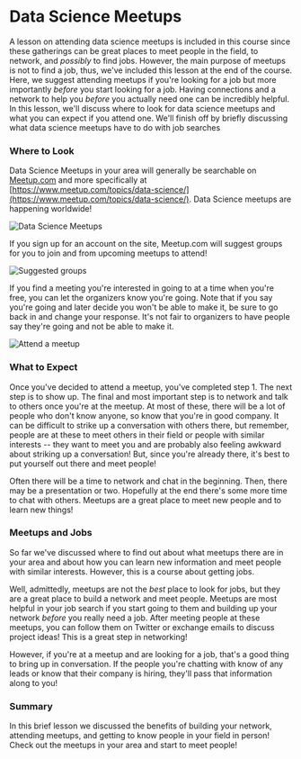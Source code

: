 
# Data Science Meetups

A lesson on attending data science meetups is included in this course since these gatherings can be great places to meet people in the field, to network, and *possibly* to find jobs. However, the main purpose of meetups is not to find a job, thus, we've included this lesson at the end of the course. Here, we suggest attending meetups if you're looking for a job but more importantly *before* you start looking for a job. Having connections and a network to help you *before* you actually need one can be incredibly helpful. In this lesson, we'll discuss where to look for data science meetups and what you can expect if you attend one. We'll finish off by briefly discussing what data science meetups have to do with job searches

### Where to Look

Data Science Meetups in your area will generally be searchable on [Meetup.com](https://www.meetup.com/) and more specifically at [https://www.meetup.com/topics/data-science/](https://www.meetup.com/topics/data-science/). Data Science meetups are happening worldwide!


![Data Science Meetups](https://docs.google.com/presentation/d/10vEVkFVYiMKK6XP3NBzfed_PocaLc0sJigmJJKVNzHw/export/png?id=10vEVkFVYiMKK6XP3NBzfed_PocaLc0sJigmJJKVNzHw&pageid=g3a45d4729b_0_0)

If you sign up for an account on the site, Meetup.com will suggest groups for you to join and from upcoming meetups to attend!


![Suggested groups](https://docs.google.com/presentation/d/10vEVkFVYiMKK6XP3NBzfed_PocaLc0sJigmJJKVNzHw/export/png?id=10vEVkFVYiMKK6XP3NBzfed_PocaLc0sJigmJJKVNzHw&pageid=g409eeb1eb3_0_8)

If you find a meeting you're interested in going to at a time when you're free, you can let the organizers know you're going. Note that if you say you're going and later decide you won't be able to make it, be sure to go back in and change your response. It's not fair to organizers to have people say they're going and not be able to make it.


![Attend a meetup](https://docs.google.com/presentation/d/10vEVkFVYiMKK6XP3NBzfed_PocaLc0sJigmJJKVNzHw/export/png?id=10vEVkFVYiMKK6XP3NBzfed_PocaLc0sJigmJJKVNzHw&pageid=g409eeb1eb3_0_13)

### What to Expect

Once you've decided to attend a meetup, you've completed step 1. The next step is to show up. The final and most important step is to network and talk to others once you're at the meetup. At most of these, there will be a lot of people who don't know anyone, so know that you're in good company. It can be difficult to strike up a conversation with others there, but remember, people are at these to meet others in their field or people with similar interests -- they want to meet you and are probably also feeling awkward about striking up a conversation! But, since you're already there, it's best to put yourself out there and meet people!

Often there will be a time to network and chat in the beginning. Then, there may be a presentation or two. Hopefully at the end there's some more time to chat with others. Meetups are a great place to meet new people and to learn new things!

### Meetups and Jobs

So far we've discussed where to find out about what meetups there are in your area and about how you can learn new information and meet people with similar interests. However, this is a course about getting jobs.

Well, admittedly, meetups are not the *best* place to look for jobs, but they are a great place to build a network and meet people. Meetups are most helpful in your job search if you start going to them and building up your network *before* you really need a job. After meeting people at these meetups, you can follow them on Twitter or exchange emails to discuss project ideas! This is a great step in networking!

However, if you're at a meetup and are looking for a job, that's a good thing to bring up in conversation. If the people you're chatting with know of any leads or know that their company is hiring, they'll pass that information along to you!


### Summary

In this brief lesson we discussed the benefits of building your network, attending meetups, and getting to know people in your field in person! Check out the meetups in your area and start to meet people!
